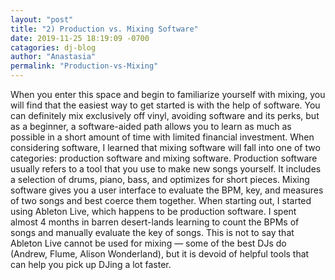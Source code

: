 ```yaml
---
layout: "post"
title: "2) Production vs. Mixing Software"
date: 2019-11-25 18:19:09 -0700
catagories: dj-blog
author: "Anastasia"
permalink: "Production-vs-Mixing"
---
```


When you enter this space and begin to familiarize yourself with mixing, you will find that the easiest way to get started is with the help of software. You can definitely mix exclusively off vinyl, avoiding software and its perks, but as a beginner, a software-aided path allows you to learn as much as possible in a short amount of time with limited financial investment.
When considering software, I learned that mixing software will fall into one of two categories: production software and mixing software. Production software usually refers to a tool that you use to make new songs yourself. It includes a selection of drums, piano, bass, and optimizes for short pieces. Mixing software gives you a user interface to evaluate the BPM, key, and measures of two songs and best coerce them together.
When starting out, I started using Ableton Live, which happens to be production software. I spent almost 4 months in barren desert-lands learning to count the BPMs of songs and manually evaluate the key of songs. This is not to say that Ableton Live cannot be used for mixing — some of the best DJs do (Andrew, Flume, Alison Wonderland), but it is devoid of helpful tools that can help you pick up DJing a lot faster.

